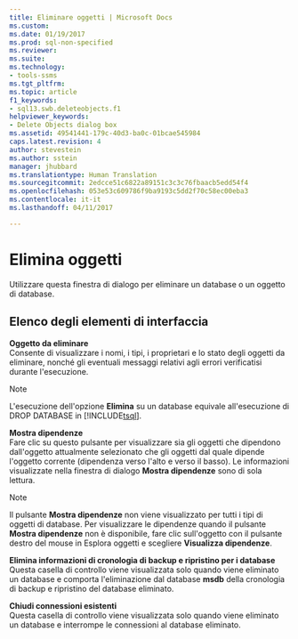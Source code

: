 ```yaml
---
title: Eliminare oggetti | Microsoft Docs
ms.custom: 
ms.date: 01/19/2017
ms.prod: sql-non-specified
ms.reviewer: 
ms.suite: 
ms.technology:
- tools-ssms
ms.tgt_pltfrm: 
ms.topic: article
f1_keywords:
- sql13.swb.deleteobjects.f1
helpviewer_keywords:
- Delete Objects dialog box
ms.assetid: 49541441-179c-40d3-ba0c-01bcae545984
caps.latest.revision: 4
author: stevestein
ms.author: sstein
manager: jhubbard
ms.translationtype: Human Translation
ms.sourcegitcommit: 2edcce51c6822a89151c3c3c76fbaacb5edd54f4
ms.openlocfilehash: 053e53c609786f9ba9193c5dd2f70c58ec00eba3
ms.contentlocale: it-it
ms.lasthandoff: 04/11/2017

---
```

# <a name="delete-objects"></a>Elimina oggetti
Utilizzare questa finestra di dialogo per eliminare un database o un oggetto di database.  
  
## <a name="uielement-list"></a>Elenco degli elementi di interfaccia  
**Oggetto da eliminare**  
Consente di visualizzare i nomi, i tipi, i proprietari e lo stato degli oggetti da eliminare, nonché gli eventuali messaggi relativi agli errori verificatisi durante l'esecuzione.  
  
> [!NOTE]  
> L'esecuzione dell'opzione **Elimina** su un database equivale all'esecuzione di DROP DATABASE in [!INCLUDE[tsql](../../includes/tsql_md.md)].  
  
**Mostra dipendenze**  
Fare clic su questo pulsante per visualizzare sia gli oggetti che dipendono dall'oggetto attualmente selezionato che gli oggetti dal quale dipende l'oggetto corrente (dipendenza verso l'alto e verso il basso). Le informazioni visualizzate nella finestra di dialogo **Mostra dipendenze** sono di sola lettura.  
  
> [!NOTE]  
> Il pulsante **Mostra dipendenze** non viene visualizzato per tutti i tipi di oggetti di database. Per visualizzare le dipendenze quando il pulsante **Mostra dipendenze** non è disponibile, fare clic sull'oggetto con il pulsante destro del mouse in Esplora oggetti e scegliere **Visualizza dipendenze**.  
  
**Elimina informazioni di cronologia di backup e ripristino per i database**  
Questa casella di controllo viene visualizzata solo quando viene eliminato un database e comporta l'eliminazione dal database **msdb** della cronologia di backup e ripristino del database eliminato.  
  
**Chiudi connessioni esistenti**  
Questa casella di controllo viene visualizzata solo quando viene eliminato un database e interrompe le connessioni al database eliminato.  
  

